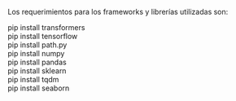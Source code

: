 Los requerimientos para los frameworks y librerías utilizadas son:

pip install transformers <br>
pip install tensorflow <br>
pip install path.py <br>
pip install numpy <br>
pip install pandas <br>
pip install sklearn <br>
pip install tqdm <br>
pip install seaborn <br>
